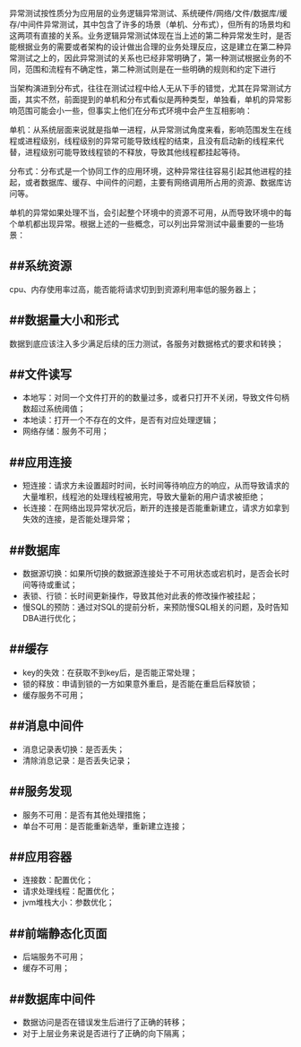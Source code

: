 异常测试按性质分为应用层的业务逻辑异常测试、系统硬件/网络/文件/数据库/缓存/中间件异常测试，其中包含了许多的场景（单机、分布式），但所有的场景均和这两项有直接的关系。业务逻辑异常测试体现在当上述的第二种异常发生时，是否能根据业务的需要或者架构的设计做出合理的业务处理反应，这是建立在第二种异常测试之上的，因此异常测试的关系也已经非常明确了，第一种测试根据业务的不同，范围和流程有不确定性，第二种测试则是在一些明确的规则和约定下进行

当架构演进到分布式，往往在测试过程中给人无从下手的错觉，尤其在异常测试方面，其实不然，前面提到的单机和分布式看似是两种类型，单独看，单机的异常影响范围可能会小一些，但事实上他们在分布式环境中会产生互相影响：

单机：从系统层面来说就是指单一进程，从异常测试角度来看，影响范围发生在线程或进程级别，线程级别的异常可能导致线程的结束，且没有启动新的线程来代替，进程级别可能导致线程锁的不释放，导致其他线程都挂起等待。

分布式：分布式是一个协同工作的应用环境，这种异常往往容易引起其他进程的挂起，或者数据库、缓存、中间件的问题，主要有网络调用所占用的资源、数据库访问等。

单机的异常如果处理不当，会引起整个环境中的资源不可用，从而导致环境中的每个单机都出现异常。根据上述的一些概念，可以列出异常测试中最重要的一些场景：

##系统资源
--------
cpu、内存使用率过高，能否能将请求切到到资源利用率低的服务器上；

##数据量大小和形式
--------
数据到底应该注入多少满足后续的压力测试，各服务对数据格式的要求和转换；

##文件读写
-----------
* 本地写：对同一个文件打开的的数量过多，或者只打开不关闭，导致文件句柄数超过系统阈值；
* 本地读：打开一个不存在的文件，是否有对应处理逻辑；
* 网络存储：服务不可用；

##应用连接
----------
* 短连接：请求方未设置超时时间，长时间等待响应方的响应，从而导致请求的大量堆积，线程池的处理线程被用完，导致大量新的用户请求被拒绝；
* 长连接：在网络出现异常状况后，断开的连接是否能重新建立，请求方如拿到失效的连接，是否能处理异常；

##数据库
-----------
* 数据源切换：如果所切换的数据源连接处于不可用状态或宕机时，是否会长时间等待或重试；
* 表锁、行锁：长时间更新操作，导致其他对此表的修改操作被挂起；
* 慢SQL的预防：通过对SQL的提前分析，来预防慢SQL相关的问题，及时告知DBA进行优化；

##缓存
---------
* key的失效：在获取不到key后，是否能正常处理；
* 锁的释放：申请到锁的一方如果意外重启，是否能在重启后释放锁；
* 缓存服务不可用；

##消息中间件
-------
* 消息记录表切换：是否丢失；
* 清除消息记录：是否丢失记录；

##服务发现
-------
* 服务不可用：是否有其他处理措施；
* 单台不可用：是否能重新选举，重新建立连接；

##应用容器
-------------
* 连接数：配置优化；
* 请求处理线程：配置优化；
* jvm堆栈大小：参数优化；

##前端静态化页面
----------------
* 后端服务不可用；
* 缓存不可用；

##数据库中间件
---------
* 数据访问是否在错误发生后进行了正确的转移；
* 对于上层业务来说是否进行了正确的向下隔离；


